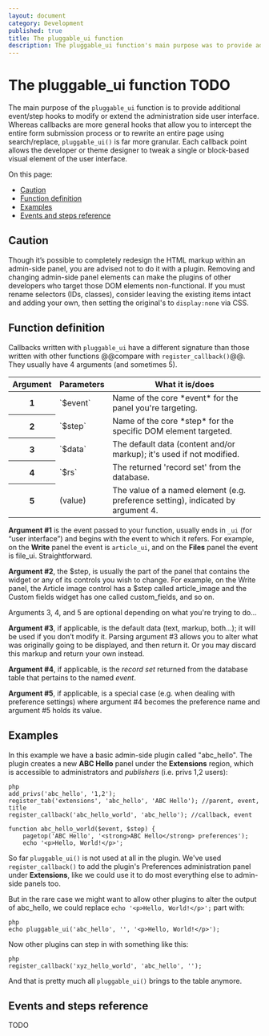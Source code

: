 ```yaml
---
layout: document
category: Development
published: true
title: The pluggable_ui function
description: The pluggable_ui function's main purpose was to provide additional event/step hooks to modify the administration side.
---
```


# The pluggable_ui function TODO

The main purpose of the `pluggable_ui` function is to provide additional event/step hooks to modify or extend the administration side user interface. Whereas callbacks are more general hooks that allow you to intercept the entire form submission process or to rewrite an entire page using search/replace, `pluggable_ui()` is far more granular. Each callback point allows the developer or theme designer to tweak a single or block-based visual element of the user interface.

On this page:

* [Caution](#caution)
* [Function definition](#function-definition)
* [Examples](#examples)
* [Events and steps reference](#events-and-steps-reference)

## Caution

Though it’s possible to completely redesign the HTML markup within an admin-side panel, you are advised not to do it with a plugin. Removing and changing admin-side panel elements can make the plugins of other developers who target those DOM elements non-functional. If you must rename selectors (IDs, classes), consider leaving the existing items intact and adding your own, then setting the original's to `display:none` via CSS.

## Function definition

Callbacks written with `pluggable_ui` have a different signature than those written with other functions @@compare with `register_callback()`@@. They usually have 4 arguments (and sometimes 5).

<div class="tabular-data" itemscope itemtype="http://schema.org/Table">
    <table>
        <thead>
            <tr>
                <th scope="col">Argument</th>
                <th scope="col">Parameters</th>
                <th scope="col">What it is/does</th>
            </tr>
        </thead>
        <tbody>
            <tr>
                <th scope="row">1</th>
                <td>`$event`</td>
                <td>Name of the core *event* for the panel you're targeting.</td>
            </tr>
            <tr>
                <th scope="row">2</th>
                <td>`$step`</td>
                <td>Name of the core *step* for the specific DOM element targeted.</td>
            </tr>
            <tr>
                <th scope="row">3</th>
                <td>`$data`</td>
                <td>The default data (content and/or markup); it's used if not modified.</td>
            </tr>
            <tr>
                <th scope="row">4</th>
                <td>`$rs`</td>
                <td>The returned 'record set' from the database.</td>
            </tr>
            <tr>
                <th scope="row">5</th>
                <td>(value)</td>
                <td>The value of a named element (e.g. preference setting), indicated by argument 4.</td>
            </tr>
        </tbody>
    </table>
</div>

**Argument \#1** is the event passed to your function, usually ends in
`_ui` (for “user interface”) and begins with the event to which it
refers. For example, on the **Write** panel the event is `article_ui`,
and on the **Files** panel the event is file_ui. Straightforward.

**Argument \#2**, the \$step, is usually the part of the panel that
contains the widget or any of its controls you wish to change. For
example, on the Write panel, the Article image control has a \$step
called article_image and the Custom fields widget has one called
custom_fields, and so on.

Arguments 3, 4, and 5 are optional depending on what you're trying to
do...

**Argument \#3**, if applicable, is the default data (text, markup,
both...); it will be used if you don’t modify it. Parsing argument \#3
allows you to alter what was originally going to be displayed, and then
return it. Or you may discard this markup and return your own instead.

**Argument \#4**, if applicable, is the *record set* returned from the
database table that pertains to the named *event*.

**Argument \#5**, if applicable, is a special case (e.g. when dealing
with preference settings) where argument \#4 becomes the preference name
and argument \#5 holds its value.

## Examples

In this example we have a basic admin-side plugin called "abc_hello".
The plugin creates a new **ABC Hello** panel under the **Extensions**
region, which is accessible to administrators and *publishers* (i.e.
privs 1,2 users):

    php
    add_privs('abc_hello', '1,2');
    register_tab('extensions', 'abc_hello', 'ABC Hello'); //parent, event, title
    register_callback('abc_hello_world', 'abc_hello'); //callback, event

    function abc_hello_world($event, $step) {
        pagetop('ABC Hello', '<strong>ABC Hello</strong> preferences');
        echo '<p>Hello, World!</p>';

So far `pluggable_ui()` is not used at all in the plugin. We've used
`register_callback()` to add the plugin's Preferences administration panel under
**Extensions**, like we could use it to do most everything else to
admin-side panels too.

But in the rare case we might want to allow other plugins to alter the
output of abc_hello, we could replace `echo '<p>Hello, World!</p>';`
part with:

    php
    echo pluggable_ui('abc_hello', '', '<p>Hello, World!</p>');

Now other plugins can step in with something like this:

    php
    register_callback('xyz_hello_world', 'abc_hello', '');

And that is pretty much all `pluggable_ui()` brings to the table
anymore.

## Events and steps reference

TODO
